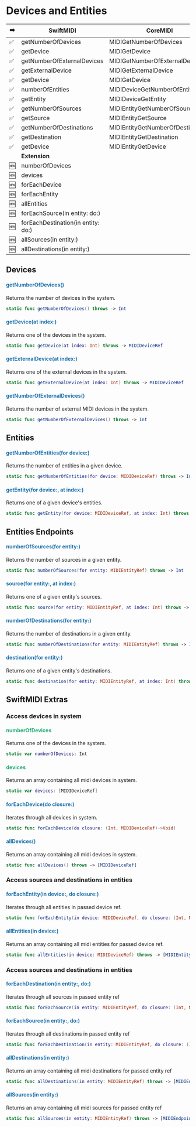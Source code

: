 # Devices and Entities


| ➡️ | SwiftMIDI | CoreMIDI |
| --- | ------------------ | ---------------------- |
| ✅ | getNumberOfDevices | MIDIGetNumberOfDevices |
| ✅ | getDevice | MIDIGetDevice |
| ✅ | getNumberOfExternalDevices | MIDIGetNumberOfExternalDevices |
| ✅ | getExternalDevice | MIDIGetExternalDevice |
| ✅ | getDevice | MIDIGetDevice | 
| ✅ | numberOfEntities | MIDIDeviceGetNumberOfEntities |
| ✅ | getEntity | MIDIDeviceGetEntity |
| ✅ | getNumberOfSources | MIDIEntityGetNumberOfSources
| ✅ | getSource | MIDIEntityGetSource |
| ✅ | getNumberOfDestinations | MIDIEntityGetNumberOfDestinations |
| ✅ | getDestination | MIDIEntityGetDestination |
| ✅ | getDevice | MIDIEntityGetDevice |
| | **Extension**| |
| 🆕 | numberOfDevices | |
| 🆕 | devices | |
| 🆕 | forEachDevice | |
| 🆕 | forEachEntity | |
| 🆕 | allEntities | |
| 🆕 | forEachSource(in entity: do:) | |
| 🆕 | forEachDestination(in entity: do:) | |
| 🆕 | allSources(in entity:) | |
| 🆕 | allDestinations(in entity:) | |

## Devices

#### <font color='#1E72AD'>getNumberOfDevices()</font>

Returns the number of devices in the system.

```swift
static func getNumberOfDevices() throws -> Int
```

#### <font color='#1E72AD'>getDevice(at index:)</font>

Returns one of the devices in the system.

```swift
static func getDevice(at index: Int) throws -> MIDIDeviceRef
```

#### <font color='#1E72AD'>getExternalDevice(at index:)</font>

Returns one of the external devices in the system.

```swift
static func getExternalDevice(at index: Int) throws -> MIDIDeviceRef
```

#### <font color='#1E72AD'>getNumberOfExternalDevices()</font>

Returns the number of external MIDI devices in the system.

```swift
static func getNumberOfExternalDevices() throws -> Int
```

## Entities

#### <font color='#1E72AD'>getNumberOfEntities(for device:)</font>

Returns the number of entities in a given device.

```swift
static func getNumberOfEntities(for device: MIDIDeviceRef) throws -> Int
```

#### <font color='#1E72AD'>getEntity(for device:, at index:)</font>

Returns one of a given device's entities.

```swift
static func getEntity(for device: MIDIDeviceRef, at index: Int) throws -> MIDIEntityRef
```

## Entities Endpoints

#### <font color='#1E72AD'>numberOfSources(for entity:)</font>

Returns the number of sources in a given entity.

```swift
static func numberOfSources(for entity: MIDIEntityRef) throws -> Int
```

#### <font color='#1E72AD'>source(for entity:, at index:)</font>

Returns one of a given entity's sources.

```swift
static func source(for entity: MIDIEntityRef, at index: Int) throws -> MIDIEndpointRef
```

#### <font color='#1E72AD'>numberOfDestinations(for entity:)</font>

Returns the number of destinations in a given entity.

```swift
static func numberOfDestinations(for entity: MIDIEntityRef) throws -> Int
```

#### <font color='#1E72AD'>destination(for entity:)</font>

Returns one of a given entity's destinations.

```swift
static func destination(for entity: MIDIEntityRef, at index: Int) throws -> MIDIEndpointRef
```
## SwiftMIDI Extras

### Access devices in system

#### <font color='#1EAD72'>numberOfDevices</font>

Returns one of the devices in the system.

```swift
static var numberOfDevices: Int
```

#### <font color='#1EAD72'>devices</font>

Returns an array containing all midi devices in system.

```swift
static var devices: [MIDIDeviceRef]
```

#### <font color='#1E72AD'>forEachDevice(do closure:)</font>

Iterates through all devices in system.

```swift
static func forEachDevice(do closure: (Int, MIDIDeviceRef)->Void)
```

#### <font color='#1E72AD'>allDevices()</font>

Returns an array containing all midi devices in system.

```swift
static func allDevices() throws -> [MIDIDeviceRef]
```

### Access sources and destinations in entities

#### <font color='#1E72AD'>forEachEntity(in device:, do closure:)</font>

Iterates through all entities in passed device ref.

```swift
static func forEachEntity(in device: MIDIDeviceRef, do closure: (Int, MIDIEntityRef)->Void) throws
```

#### <font color='#1E72AD'>allEntities(in device:)</font>

Returns an array containing all midi entities for passed device ref.

```swift
static func allEntities(in device: MIDIDeviceRef) throws -> [MIDIEntityRef]
```

### Access sources and destinations in entities

#### <font color='#1E72AD'>forEachDestination(in entity:, do:)</font>

Iterates through all sources in passed entity ref

```swift
static func forEachSource(in entity: MIDIEntityRef, do closure: (Int, MIDIEndpointRef)->Void) throws
```

#### <font color='#1E72AD'>forEachSource(in entity:, do:)</font>

Iterates through all destinations in passed entity ref

```swift
static func forEachDestination(in entity: MIDIEntityRef, do closure: (Int, MIDIEndpointRef)->Void) throws
```

#### <font color='#1E72AD'>allDestinations(in entity:)</font>

 Returns an array containing all midi destinations for passed entity ref
 
```swift
static func allDestinations(in entity: MIDIEntityRef) throws -> [MIDIEndpointRef]
```

#### <font color='#1E72AD'>allSources(in entity:)</font>

 Returns an array containing all midi sources for passed entity ref
 
```swift
static func allSources(in entity: MIDIEntityRef) throws -> [MIDIEndpointRef]
```
